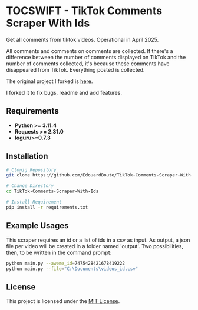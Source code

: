 # TOCSWIFT - TikTok Comments Scraper With Ids

Get all comments from tiktok videos. Operational in April 2025.

All comments and comments on comments are collected. If there's a difference between the number of comments displayed on TikTok and the number of comments collected, it's because these comments have disappeared from TikTok. Everything posted is collected.

The original project I forked is [here](https://github.com/RomySaputraSihananda/tiktok-comment-scrapper).

I forked it to fix bugs, readme and add features.

## Requirements

- **Python >= 3.11.4**
- **Requests >= 2.31.0**
- **loguru>=0.7.3**

## Installation

```sh
# Clonig Repository
git clone https://github.com/EdouardBoute/TikTok-Comments-Scraper-With-Ids.git

# Change Directory
cd TikTok-Comments-Scraper-With-Ids

# Install Requirement
pip install -r requirements.txt
```

## Example Usages

This scraper requires an id or a list of ids in a csv as input. As output, a json file per video will be created in a folder named 'output'. Two possibilities, then, to be written in the command prompt: 

```sh
python main.py --aweme_id=7475428421678419222
python main.py --file="C:\Documents\videos_id.csv"

```

## License

This project is licensed under the [MIT License](LICENSE).
